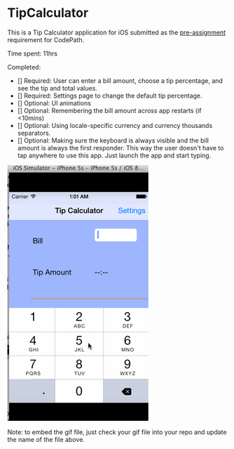 # TipCalculator

This is a Tip Calculator application for iOS submitted as the [pre-assignment](https://github.com/dayananth/TipCalculator) requirement for CodePath.

Time spent: 11hrs

Completed:

* [] Required: User can enter a bill amount, choose a tip percentage, and see the tip and total values.
* [] Required: Settings page to change the default tip percentage.
* [] Optional: UI animations
* [] Optional: Remembering the bill amount across app restarts (if <10mins)
* [] Optional: Using locale-specific currency and currency thousands separators.
* [] Optional: Making sure the keyboard is always visible and the bill amount is always the first responder. This way the user doesn't have to tap anywhere to use this app. Just launch the app and start typing.

![Video Walkthrough](demo.gif)

Note: to embed the gif file, just check your gif file into your repo and update the name of the file above.
